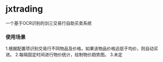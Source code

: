 # jxtrading
一个基于OCR识别的剑三交易行自助买卖系统

### 使用场景
1.根据配置项识别交易行不同物品及价格，如果该物品价格远低于均价，则自动买进。
2.每隔固定时间进行物价统计，绘制物价趋势图。
3.未定
